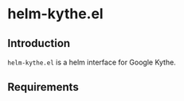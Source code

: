 # helm-kythe.el

## Introduction

`helm-kythe.el` is a helm interface for Google Kythe.

## Requirements


